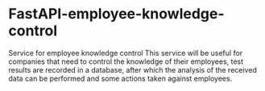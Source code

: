 # FastAPI-employee-knowledge-control
Service for employee knowledge control  This service will be useful for companies that need to control the knowledge of their employees, test results are recorded in a database, after which the analysis of the received data can be performed and some actions taken against employees.
